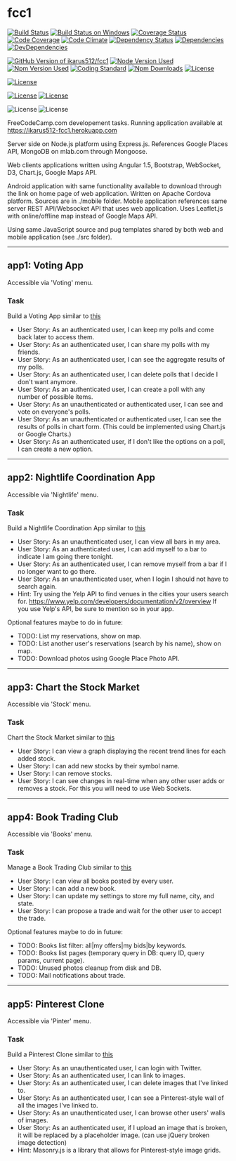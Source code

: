 # fcc1

[![Build Status](https://travis-ci.org/ikarus512/fcc1.svg?branch=master)](https://travis-ci.org/ikarus512/fcc1)
[![Build Status on Windows](https://ci.appveyor.com/api/projects/status/github/ikarus512/fcc1?branch=master&svg=true)](https://ci.appveyor.com/project/ikarus512/fcc1)
[![Coverage Status](https://coveralls.io/repos/github/ikarus512/fcc1/badge.svg)](https://coveralls.io/github/ikarus512/fcc1)
[![Code Coverage](https://codecov.io/gh/ikarus512/fcc1/branch/master/graph/badge.svg)](https://codecov.io/gh/ikarus512/fcc1)
[![Code Climate](https://codeclimate.com/github/ikarus512/fcc1/badges/gpa.svg)](https://codeclimate.com/github/ikarus512/fcc1)
[![Dependency Status](https://dependencyci.com/github/ikarus512/fcc1/badge)](https://dependencyci.com/github/ikarus512/fcc1)
[![Dependencies](https://david-dm.org/ikarus512/fcc1.svg)](https://david-dm.org/ikarus512/fcc1)
[![DevDependencies](https://david-dm.org/ikarus512/fcc1/dev-status.svg)](https://david-dm.org/ikarus512/fcc1#info=devDependencies)

[![GitHub Version of ikarus512/fcc1](https://badge.fury.io/gh/ikarus512%2Ffcc1.svg)](https://badge.fury.io/gh/ikarus512%2Ffcc1)
[![Node Version Used](https://badge.fury.io/js/fcc1.svg)](https://badge.fury.io/js/fcc1)
[![Npm Version Used](https://badge.fury.io/js/fcc1.svg)](https://badge.fury.io/js/fcc1)
[![Coding Standard](https://img.shields.io/badge/code%20style-standard-brightgreen.svg)](http://standardjs.com/)
[![Npm Downloads](https://img.shields.io/npm/dm/fcc1.svg?maxAge=2592000)](https://www.npmjs.com/package/fcc1)
[![License](https://img.shields.io/github/license/ikarus512/fcc1.svg?maxAge=2592000&colorB=4bc51d)](https://github.com/ikarus512/fcc1/blob/master/LICENSE)

[![License](https://img.shields.io/badge/license-MIT-brightgreen.svg)](https://github.com/ikarus512/fcc1/blob/master/LICENSE)

[![License](https://img.shields.io/badge/npm->=4.0-brightgreen.svg)](https://github.com/ikarus512/fcc1/blob/master/LICENSE)
[![License](https://img.shields.io/badge/node->=6.0-brightgreen.svg)](https://github.com/ikarus512/fcc1/blob/master/LICENSE)

![License](https://img.shields.io/badge/npm-%3E%3D4%2E0-brightgreen.svg)
![License](https://img.shields.io/badge/node-%3E%3D6.0-brightgreen.svg)





FreeCodeCamp.com developement tasks. Running application available at https://ikarus512-fcc1.herokuapp.com




Server side on Node.js platform using Express.js. References Google Places API, MongoDB on mlab.com through Mongoose.

Web clients applications written using Angular 1.5, Bootstrap, WebSocket, D3, Chart.js, Google Maps API.

Android application with same functionality available to download through the link on home page of web application.
Written on Apache Cordova platform. Sources are in ./mobile folder.
Mobile application references same server REST API/Websocket API that uses web application.
Uses Leaflet.js with online/offline map instead of Google Maps API.

Using same JavaScript source and pug templates shared by both web and mobile application (see ./src folder).

--------------------------------------------------------------------------------

## app1: Voting App
Accessible via 'Voting' menu.

### Task
Build a Voting App similar to [this](https://fcc-voting-arthow4n.herokuapp.com)

+ User Story: As an authenticated user, I can keep my polls and come back later to access them.
+ User Story: As an authenticated user, I can share my polls with my friends.
+ User Story: As an authenticated user, I can see the aggregate results of my polls.
+ User Story: As an authenticated user, I can delete polls that I decide I don't want anymore.
+ User Story: As an authenticated user, I can create a poll with any number of possible items.
+ User Story: As an unauthenticated or authenticated user, I can see and vote on everyone's polls.
+ User Story: As an unauthenticated or authenticated user, I can see the results of polls in chart form. (This could be implemented using Chart.js or Google Charts.)
+ User Story: As an authenticated user, if I don't like the options on a poll, I can create a new option.


--------------------------------------------------------------------------------

## app2: Nightlife Coordination App
Accessible via 'Nightlife' menu.

### Task
Build a Nightlife Coordination App
similar to [this](http://whatsgoinontonight.herokuapp.com)

+ User Story: As an unauthenticated user, I can view all bars in my area.
+ User Story: As an authenticated user, I can add myself to a bar to indicate I am going there tonight.
+ User Story: As an authenticated user, I can remove myself from a bar if I no longer want to go there.
+ User Story: As an unauthenticated user, when I login I should not have to search again.
+ Hint: Try using the Yelp API to find venues in the cities your users search for.
  https://www.yelp.com/developers/documentation/v2/overview
  If you use Yelp's API, be sure to mention so in your app.

Optional features maybe to do in future:

- TODO: List my reservations, show on map.
- TODO: List another user's reservations (search by his name), show on map.
- TODO: Download photos using Google Place Photo API.


--------------------------------------------------------------------------------

## app3: Chart the Stock Market
Accessible via 'Stock' menu.

### Task
Chart the Stock Market
similar to [this](http://watchstocks.herokuapp.com)

+ User Story: I can view a graph displaying the recent trend lines for each added stock.
+ User Story: I can add new stocks by their symbol name.
+ User Story: I can remove stocks.
+ User Story: I can see changes in real-time when any other user adds or removes a stock. For this you will need to use Web Sockets.


--------------------------------------------------------------------------------

## app4: Book Trading Club
Accessible via 'Books' menu.

### Task
Manage a Book Trading Club
similar to [this](http://bookjump.herokuapp.com)

+ User Story: I can view all books posted by every user.
+ User Story: I can add a new book.
+ User Story: I can update my settings to store my full name, city, and state.
+ User Story: I can propose a trade and wait for the other user to accept the trade.

Optional features maybe to do in future:

- TODO: Books list filter: all|my offers|my bids|by keywords.
- TODO: Books list pages (temporary query in DB: query ID, query params, current page).
- TODO: Unused photos cleanup from disk and DB.
- TODO: Mail notifications about trade.


--------------------------------------------------------------------------------

## app5: Pinterest Clone
Accessible via 'Pinter' menu.

### Task
Build a Pinterest Clone
similar to [this](https://midnight-dust.hyperdev.space)

- User Story: As an unauthenticated user, I can login with Twitter.
- User Story: As an authenticated user, I can link to images.
- User Story: As an authenticated user, I can delete images that I've linked to.
- User Story: As an authenticated user, I can see a Pinterest-style wall of all the images I've linked to.
- User Story: As an unauthenticated user, I can browse other users' walls of images.
- User Story: As an authenticated user, if I upload an image that is broken, it will be replaced by a placeholder image. (can use jQuery broken image detection)
- Hint: Masonry.js is a library that allows for Pinterest-style image grids.
